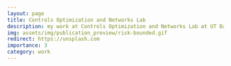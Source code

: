 ```yaml
---
layout: page
title: Controls Optimization and Networks Lab
description: my work at Controls Optimization and Networks Lab at UT Dallas
img: assets/img/publication_preview/risk-bounded.gif
redirect: https://unsplash.com
importance: 3
category: work
---
```

